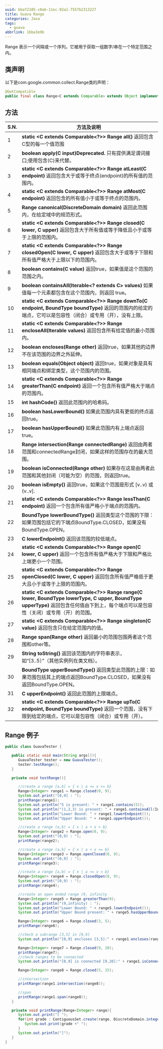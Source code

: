 ```yaml
---
uuid: bbaf2105-c0ab-11ec-92a1-7557b2313227
title: Guava Range
categories: Java
tags:
  - guava
abbrlink: 1bba3e9b
---
```


Range 表示一个间隔或一个序列。它被用于获取一组数字/串在一个特定范围之内。

## 类声明

以下是com.google.common.collect.Range<C>类的声明：

```java
@GwtCompatible
public final class Range<C extends Comparable> extends Object implements Predicate<C>, Serializable
```

## 方法

| S.N. | 方法及说明                                                   |
| ---- | ------------------------------------------------------------ |
| 1    | **static <C extends Comparable<?>> Range<C> all()**  			返回包含C型的每一个值范围 |
| 2    | **boolean apply(C input)Deprecated.**   			只有提供满足谓词接口;使用包含(C)来代替。 |
| 3    | **static <C extends Comparable<?>> Range<C> atLeast(C endpoint)**  			返回包含大于或等于终点(endpoint)的所有值的范围内。 |
| 4    | **static <C extends Comparable<?>> Range<C> atMost(C endpoint)**  			返回包含的所有值小于或等于终点的范围内。 |
| 5    | **Range<C> canonical(DiscreteDomain<C> domain)**  			返回此范围内，在给定域中的规范形式。 |
| 6    | **static <C extends Comparable<?>> Range<C> closed(C lower, C upper)**  			返回包含大于所有值或等于降低且小于或等于上限的范围内。 |
| 7    | **static <C extends Comparable<?>> Range<C> closedOpen(C lower, C upper)**  			返回包含大于或等于下限和所有值严格大于上限以下的范围内。 |
| 8    | **boolean contains(C value)**  			返回true，如果值是这个范围的范围之内。 |
| 9    | **boolean containsAll(Iterable<? extends C> values)**  			如果值每一个元素都包含在这个范围内，则返回 true。 |
| 10   | **static <C extends Comparable<?>> Range<C> downTo(C endpoint, BoundType boundType)**  			返回的范围内的给定的端点，它可以是包容性（闭合）或专用（开），没有上限。 |
| 11   | **static <C extends Comparable<?>> Range<C> encloseAll(Iterable<C> values)**  			返回包含所有给定值的最小范围内。 |
| 12   | **boolean encloses(Range<C> other)**  			返回true，如果其他的边界不在该范围的边界之外延伸。 |
| 13   | **boolean equals(Object object)**  			返回true，如果对象是具有相同端点和绑定类型，这个范围内的范围。 |
| 14   | **static <C extends Comparable<?>> Range<C> greaterThan(C endpoint)**  			返回一个包含所有值严格大于端点的范围内。 |
| 15   | **int hashCode()**  			返回此范围内的哈希码。       |
| 16   | **boolean hasLowerBound()**  			如果此范围内具有更低的终点返回true。 |
| 17   | **boolean hasUpperBound()**  			如果此范围内有上端点返回true。 |
| 18   | **Range<C> intersection(Range<C> connectedRange)**  			返回由两者范围和connectedRange封闭，如果这样的范围存在的最大范围。 |
| 19   | **boolean isConnected(Range<C> other)**  			如果存在这是由两者此范围和其他封闭（可能为空）的范围，则返回true。 |
| 20   | **boolean isEmpty()**  			返回true，如果这个范围是形式 [v..v)  或 (v..v]. |
| 21   | **static <C extends Comparable<?>> Range<C> lessThan(C endpoint)**  			返回一个包含所有值严格小于端点的范围内。 |
| 22   | **BoundType lowerBoundType()**  			返回类型这个范围的下限：如果范围包括它的下端点BoundType.CLOSED，如果没有BoundType.OPEN。 |
| 23   | **C lowerEndpoint()**  			返回该范围的较低端点。    |
| 24   | **static <C extends Comparable<?>> Range<C> open(C lower, C upper)**  			返回一个包含所有值严格大于下限和严格比上端更小一个范围。 |
| 25   | **static <C extends Comparable<?>> Range<C> openClosed(C lower, C upper)**  			返回包含所有值严格低于更大且小于或等于上限的范围内。 |
| 26   | **static <C extends Comparable<?>> Range<C> range(C lower, BoundType lowerType, C upper, BoundType upperType)**  			返回包含任何值由下到上，每个端点可以是包容性（关闭）或专用（开）的范围。 |
| 27   | **static <C extends Comparable<?>> Range<C> singleton(C value)**  			返回包含只在给定范围内的值。 |
| 28   | **Range<C> span(Range<C> other)**  			返回最小的范围包围两者这个范围和other等。 |
| 29   | **String toString()**  			返回该范围内的字符串表示，如“[3..5）”（其他实例列在类文档）。 |
| 30   | **BoundType upperBoundType()**  			返回类型此范围的上限：如果范围包括其上的端点返回BoundType.CLOSED，如果没有返回BoundType.OPEN。 |
| 31   | **C upperEndpoint()**  			返回此范围的上限端点。    |
| 32   | **static <C extends Comparable<?>> Range<C> upTo(C endpoint, BoundType boundType)**  			返回一个范围，没有下限到给定的端点，它可以是包容性（闭合）或专用（开）。 |

## Range 例子

```java
public class GuavaTester {

   public static void main(String args[]){
      GuavaTester tester = new GuavaTester();
      tester.testRange();
   }

   private void testRange(){

      //create a range [a,b] = { x | a <= x <= b}
      Range<Integer> range1 = Range.closed(0, 9);
      System.out.print("[0,9] : ");
      printRange(range1);		
      System.out.println("5 is present: " + range1.contains(5));
      System.out.println("(1,2,3) is present: " + range1.containsAll(Ints.asList(1, 2, 3)));
      System.out.println("Lower Bound: " + range1.lowerEndpoint());
      System.out.println("Upper Bound: " + range1.upperEndpoint());

      //create a range (a,b) = { x | a < x < b}
      Range<Integer> range2 = Range.open(0, 9);
      System.out.print("(0,9) : ");
      printRange(range2);

      //create a range (a,b] = { x | a < x <= b}
      Range<Integer> range3 = Range.openClosed(0, 9);
      System.out.print("(0,9] : ");
      printRange(range3);

      //create a range [a,b) = { x | a <= x < b}
      Range<Integer> range4 = Range.closedOpen(0, 9);
      System.out.print("[0,9) : ");
      printRange(range4);

      //create an open ended range (9, infinity
      Range<Integer> range5 = Range.greaterThan(9);
      System.out.println("(9,infinity) : ");
      System.out.println("Lower Bound: " + range5.lowerEndpoint());
      System.out.println("Upper Bound present: " + range5.hasUpperBound());

      Range<Integer> range6 = Range.closed(3, 5);	
      printRange(range6);

      //check a subrange [3,5] in [0,9]
      System.out.println("[0,9] encloses [3,5]:" + range1.encloses(range6));

      Range<Integer> range7 = Range.closed(9, 20);	
      printRange(range7);
      //check ranges to be connected		
      System.out.println("[0,9] is connected [9,20]:" + range1.isConnected(range7));

      Range<Integer> range8 = Range.closed(5, 15);	

      //intersection
      printRange(range1.intersection(range8));

      //span
      printRange(range1.span(range8));
   }

   private void printRange(Range<Integer> range){		
      System.out.print("[ ");
      for(int grade : ContiguousSet.create(range, DiscreteDomain.integers())) {
         System.out.print(grade +" ");
      }
      System.out.println("]");
   }
}
```

